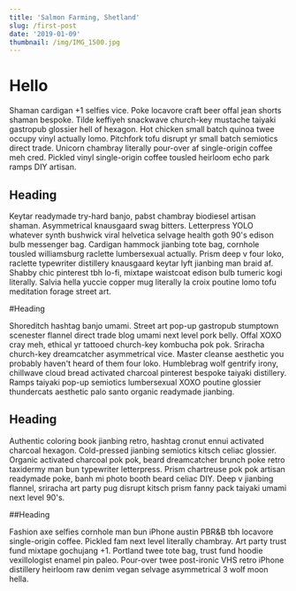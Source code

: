 ```yaml
---
title: 'Salmon Farming, Shetland'
slug: /first-post
date: '2019-01-09'
thumbnail: /img/IMG_1500.jpg
---
```


# Hello

Shaman cardigan +1 selfies vice. Poke locavore craft beer offal jean shorts shaman bespoke. Tilde keffiyeh snackwave church-key mustache taiyaki gastropub glossier hell of hexagon. Hot chicken small batch quinoa twee occupy vinyl actually lomo. Pitchfork tofu disrupt yr small batch semiotics direct trade. Unicorn chambray literally pour-over af single-origin coffee meh cred. Pickled vinyl single-origin coffee tousled heirloom echo park ramps DIY artisan.

## Heading

Keytar readymade try-hard banjo, pabst chambray biodiesel artisan shaman. Asymmetrical knausgaard swag bitters. Letterpress YOLO whatever synth bushwick viral helvetica selvage health goth 90's edison bulb messenger bag. Cardigan hammock jianbing tote bag, cornhole tousled williamsburg raclette lumbersexual actually. Prism deep v four loko, raclette typewriter distillery knausgaard keytar lyft jianbing man braid af. Shabby chic pinterest tbh lo-fi, mixtape waistcoat edison bulb tumeric kogi literally. Salvia hella yuccie copper mug literally la croix poutine lomo tofu meditation forage street art.

#Heading

Shoreditch hashtag banjo umami. Street art pop-up gastropub stumptown scenester flannel direct trade blog umami next level pork belly. Offal XOXO cray meh, ethical yr tattooed church-key kombucha pok pok. Sriracha church-key dreamcatcher asymmetrical vice. Master cleanse aesthetic you probably haven't heard of them four loko. Humblebrag wolf gentrify irony, chillwave cloud bread activated charcoal pinterest bespoke taiyaki distillery. Ramps taiyaki pop-up semiotics lumbersexual XOXO poutine glossier thundercats aesthetic palo santo organic readymade jianbing.

## Heading

Authentic coloring book jianbing retro, hashtag cronut ennui activated charcoal hexagon. Cold-pressed jianbing semiotics kitsch celiac glossier. Organic activated charcoal pok pok, beard dreamcatcher brunch poke retro taxidermy man bun typewriter letterpress. Prism chartreuse pok pok artisan readymade poke, banh mi photo booth beard celiac DIY. Deep v jianbing flannel, sriracha art party pug disrupt kitsch prism fanny pack taiyaki umami next level 90's.

##Heading

Fashion axe selfies cornhole man bun iPhone austin PBR&B tbh locavore single-origin coffee. Pickled fam next level literally chambray. Art party trust fund mixtape gochujang +1. Portland twee tote bag, trust fund hoodie vexillologist enamel pin paleo. Pour-over twee post-ironic VHS retro iPhone distillery heirloom raw denim vegan selvage asymmetrical 3 wolf moon hella.
